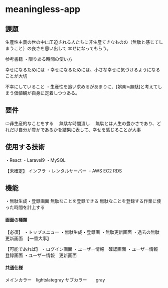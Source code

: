 # meaningless-app
## 課題
生産性主義の世の中に圧迫される人たちに非生産てきなものの（無駄と感じてしまうこと）の良さを思い出して
幸せになってもらう。

参考書籍
・限りある時間の使い方

幸せになるためには
・幸せになるためには、小さな幸せに気づけるようになることが大切

不幸にしていること
・生産性を追い求めるがあまりに、[娯楽≒無駄]と考えてしまう価値観が自身に定着しつつある。

## 要件
⇨非生産的なことをする
　無駄な時間潰し
　無駄とは人生の豊かさであり、どれだけ自分が豊かであるかを結果に表して、幸せを感じることが大事

## 使用する技術

・React
・Laravel9
・MySQL


【未確定】
インフラ
・レンタルサーバー
・AWS EC2 RDS


## 機能

・無駄生成・登録画面
無駄なことを登録できる
無駄なことを登録する作業に使った時間を計上する

#### 画面の種類
【必須】
・トップメニュー
・無駄生成・登録画
・無駄更新画面
・過去の無駄更新画面　【一番大事】

【可能であれば】
・ログイン画面
・ユーザー情報　確認画面
・ユーザー情報　登録画面
・ユーザー情報　更新画面


#### 共通仕様
メインカラー　lightslategray
サブカラー　　gray